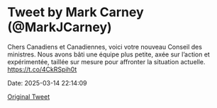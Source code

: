 # Tweet by Mark Carney (@MarkJCarney)

Chers Canadiens et Canadiennes, voici votre nouveau Conseil des ministres. Nous avons bâti une équipe plus petite, axée sur l’action et expérimentée, taillée sur mesure pour affronter la situation actuelle. https://t.co/4CkRSpih0t

Date: 2025-03-14 22:14:09

[Original Tweet](https://x.com/MarkJCarney/status/1900671821164540131)
